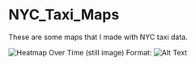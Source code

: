 # NYC_Taxi_Maps
These are some maps that I made with NYC taxi data.

![Heatmap Over Time (still image)](/Notebbok/heatmap_time.png)
Format: ![Alt Text](url)
